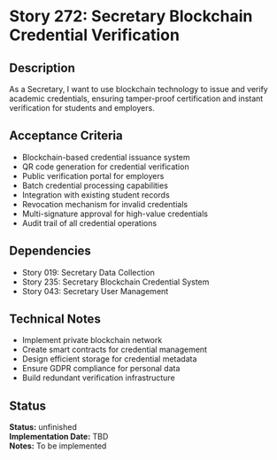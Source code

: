 # Story 272: Secretary Blockchain Credential Verification

## Description
As a Secretary, I want to use blockchain technology to issue and verify academic credentials, ensuring tamper-proof certification and instant verification for students and employers.

## Acceptance Criteria
- Blockchain-based credential issuance system
- QR code generation for credential verification
- Public verification portal for employers
- Batch credential processing capabilities
- Integration with existing student records
- Revocation mechanism for invalid credentials
- Multi-signature approval for high-value credentials
- Audit trail of all credential operations

## Dependencies
- Story 019: Secretary Data Collection
- Story 235: Secretary Blockchain Credential System
- Story 043: Secretary User Management

## Technical Notes
- Implement private blockchain network
- Create smart contracts for credential management
- Design efficient storage for credential metadata
- Ensure GDPR compliance for personal data
- Build redundant verification infrastructure
## Status
**Status:** unfinished  
**Implementation Date:** TBD  
**Notes:** To be implemented
